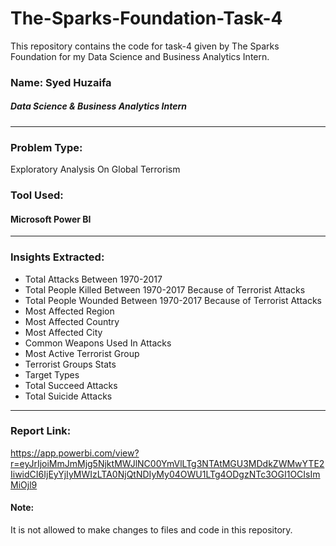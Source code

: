 # The-Sparks-Foundation-Task-4
This repository contains the code for task-4 given by The Sparks Foundation for my Data Science and Business Analytics Intern.
### Name: Syed Huzaifa
##### Data Science & Business Analytics Intern
---
### Problem Type:
Exploratory Analysis On Global Terrorism
### Tool Used:
#### Microsoft Power BI
---
### Insights Extracted:
- Total Attacks Between 1970-2017
- Total People Killed Between 1970-2017 Because of Terrorist Attacks
- Total People Wounded Between 1970-2017 Because of Terrorist Attacks
- Most Affected Region
- Most Affected Country
- Most Affected City
- Common Weapons Used In Attacks
- Most Active Terrorist Group
- Terrorist Groups Stats
- Target Types
- Total Succeed Attacks
- Total Suicide Attacks
---
### Report Link: 
https://app.powerbi.com/view?r=eyJrIjoiMmJmMjg5NjktMWJlNC00YmVlLTg3NTAtMGU3MDdkZWMwYTE2IiwidCI6IjEyYjIyMWIzLTA0NjQtNDIyMy04OWU1LTg4ODgzNTc3OGI1OCIsImMiOjl9
#### **Note:** 
It is not allowed to make changes to files and code in this repository.
